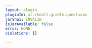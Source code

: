 ```yaml
---
layout: plugin
pluginId: at.rknoll.gradle.questasim
jarSha1: INVALID
isJarAvailable: false
error: NONE
violations: []

---
```

